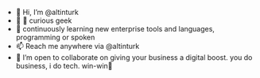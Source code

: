 - 👋 Hi, I’m @altinturk
- 👀 🤖 curious geek
- 🌱 continuously learning new enterprise tools and languages, programming or spoken
- 📫 Reach me anywhere via @altinturk
- 💞️ I’m open to collaborate on giving your business a digital boost. you do business, i do tech. win-win🍻
